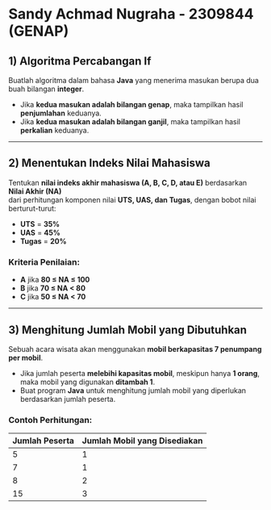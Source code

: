 # **Sandy Achmad Nugraha - 2309844 (GENAP)**  

## **1) Algoritma Percabangan If**
Buatlah algoritma dalam bahasa **Java** yang menerima masukan berupa dua buah bilangan **integer**.  
- Jika **kedua masukan adalah bilangan genap**, maka tampilkan hasil **penjumlahan** keduanya.  
- Jika **kedua masukan adalah bilangan ganjil**, maka tampilkan hasil **perkalian** keduanya.  

---

## **2) Menentukan Indeks Nilai Mahasiswa**
Tentukan **nilai indeks akhir mahasiswa (A, B, C, D, atau E)** berdasarkan **Nilai Akhir (NA)**  
dari perhitungan komponen nilai **UTS, UAS, dan Tugas**, dengan bobot nilai berturut-turut:  
- **UTS** = **35%**  
- **UAS** = **45%**  
- **Tugas** = **20%**  

### **Kriteria Penilaian:**
- **A** jika **80 ≤ NA ≤ 100**  
- **B** jika **70 ≤ NA < 80**  
- **C** jika **50 ≤ NA < 70**  

---

## **3) Menghitung Jumlah Mobil yang Dibutuhkan**
Sebuah acara wisata akan menggunakan **mobil berkapasitas 7 penumpang per mobil**.  
- Jika jumlah peserta **melebihi kapasitas mobil**, meskipun hanya **1 orang**, maka mobil yang digunakan **ditambah 1**.  
- Buat program **Java** untuk menghitung jumlah mobil yang diperlukan berdasarkan jumlah peserta.  

### **Contoh Perhitungan:**

| Jumlah Peserta | Jumlah Mobil yang Disediakan |
|---------------|-----------------------------|
| 5             | 1                           |
| 7             | 1                           |
| 8             | 2                           |
| 15            | 3                           |
